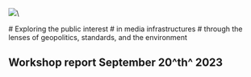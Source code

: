 ![](/usr/local/share/print-automation/assets/images/cover.svg)\

<div id="header">
# Exploring the public interest
# in media infrastructures
# through the lenses of geopolitics, standards, and the environment
</div>

## Workshop report September 20^th^ 2023

<span class="category all"><!-- dot: possible values: all, environment,
geopolitics, standards, standards-geopolitics, environment-geopolitics,
environment-standards ---></span>

